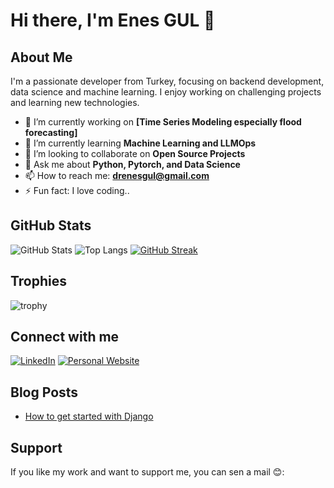 # Hi there, I'm Enes GUL 👋

## About Me
I'm a passionate developer from Turkey, focusing on backend development, data science and machine learning. I enjoy working on challenging projects and learning new technologies.

- 🔭 I’m currently working on **[Time Series Modeling especially flood forecasting]**
- 🌱 I’m currently learning **Machine Learning and LLMOps**
- 👯 I’m looking to collaborate on **Open Source Projects**
- 💬 Ask me about **Python, Pytorch, and Data Science**
- 📫 How to reach me: **[drenesgul@gmail.com](mailto:drenesgul@gmail.com)**
- ⚡ Fun fact: I love coding..

## GitHub Stats
![GitHub Stats](https://github-readme-stats.vercel.app/api?username=enesgul23&show_icons=true&theme=radical)
![Top Langs](https://github-readme-stats.vercel.app/api/top-langs/?username=enesgul23&layout=compact&theme=radical)
[![GitHub Streak](https://github-readme-streak-stats.herokuapp.com/?user=enesgul23&theme=radical)](https://git.io/streak-stats)

## Trophies
![trophy](https://github-profile-trophy.vercel.app/?username=enesgul23&theme=radical)



## Connect with me
[![LinkedIn](https://img.shields.io/badge/-LinkedIn-blue?style=flat-square&logo=linkedin&logoColor=white&link=https://www.linkedin.com/in/enesgul23/)](https://www.linkedin.com/in/enesgul23/)
[![Personal Website](https://img.shields.io/badge/-Website-red?style=flat-square&logo=google-chrome&logoColor=white&link=https://enesgul23.github.io/)](https://enesgul23.github.io/)

## Blog Posts
<!-- BLOG-POST-LIST:START -->
- [How to get started with Django](https://medium.com/@kariyerenes/the-braggs-and-the-nature-of-perception-0dafd1777703)

<!-- BLOG-POST-LIST:END -->



<!--END_SECTION:activity-->

## Support
If you like my work and want to support me, you can sen a mail 😊:


